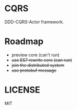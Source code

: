 CQRS
====
DDD-CQRS-Actor framework.

Roadmap
=======
+ preview core (can't run)
+ ~~use ES7 rewrite core (can run)~~
+ ~~join the distributed system~~
+ ~~use protobuf message~~

LICENSE
=======
MIT

